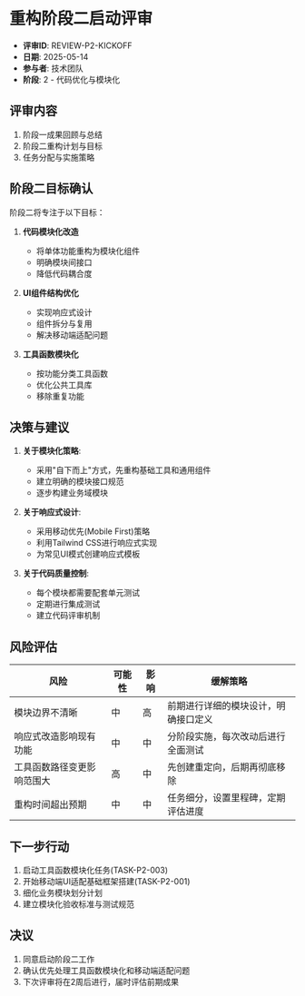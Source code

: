 # 重构阶段二启动评审

- **评审ID**: REVIEW-P2-KICKOFF
- **日期**: 2025-05-14
- **参与者**: 技术团队
- **阶段**: 2 - 代码优化与模块化

## 评审内容

1. 阶段一成果回顾与总结
2. 阶段二重构计划与目标
3. 任务分配与实施策略

## 阶段二目标确认

阶段二将专注于以下目标：

1. **代码模块化改造**
   - 将单体功能重构为模块化组件
   - 明确模块间接口
   - 降低代码耦合度

2. **UI组件结构优化**
   - 实现响应式设计
   - 组件拆分与复用
   - 解决移动端适配问题

3. **工具函数模块化**
   - 按功能分类工具函数
   - 优化公共工具库
   - 移除重复功能

## 决策与建议

1. **关于模块化策略**:
   - 采用"自下而上"方式，先重构基础工具和通用组件
   - 建立明确的模块接口规范
   - 逐步构建业务域模块

2. **关于响应式设计**:
   - 采用移动优先(Mobile First)策略
   - 利用Tailwind CSS进行响应式实现
   - 为常见UI模式创建响应式模板

3. **关于代码质量控制**:
   - 每个模块都需要配套单元测试
   - 定期进行集成测试
   - 建立代码评审机制

## 风险评估

| 风险 | 可能性 | 影响 | 缓解策略 |
|-----|-------|-----|---------|
| 模块边界不清晰 | 中 | 高 | 前期进行详细的模块设计，明确接口定义 |
| 响应式改造影响现有功能 | 中 | 中 | 分阶段实施，每次改动后进行全面测试 |
| 工具函数路径变更影响范围大 | 高 | 中 | 先创建重定向，后期再彻底移除 |
| 重构时间超出预期 | 中 | 中 | 任务细分，设置里程碑，定期评估进度 |

## 下一步行动

1. 启动工具函数模块化任务(TASK-P2-003)
2. 开始移动端UI适配基础框架搭建(TASK-P2-001)
3. 细化业务模块划分计划
4. 建立模块化验收标准与测试规范

## 决议

1. 同意启动阶段二工作
2. 确认优先处理工具函数模块化和移动端适配问题
3. 下次评审将在2周后进行，届时评估前期成果 